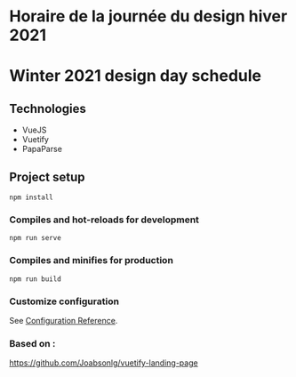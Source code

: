 # Horaire de la journée du design hiver 2021
# Winter 2021 design day schedule

## Technologies
* VueJS
* Vuetify
* PapaParse

## Project setup

```
npm install
```

### Compiles and hot-reloads for development

```
npm run serve
```

### Compiles and minifies for production

```
npm run build
```

### Customize configuration

See [Configuration Reference](https://cli.vuejs.org/config/).


### Based on :

https://github.com/Joabsonlg/vuetify-landing-page